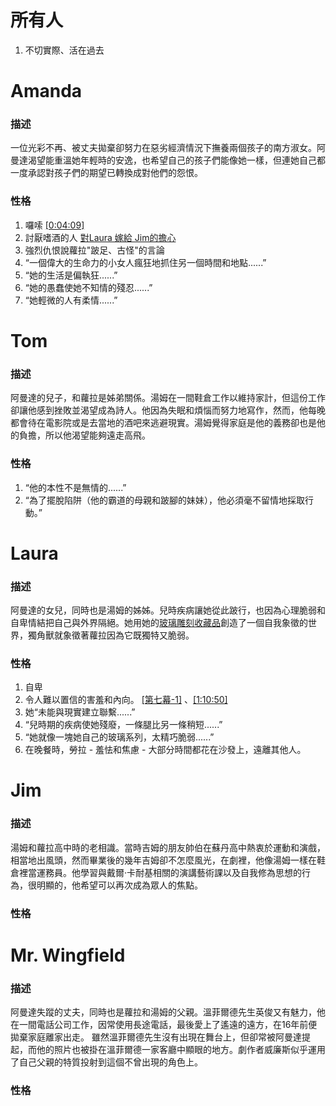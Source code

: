 # 所有人
1. 不切實際、活在過去

# Amanda 
### 描述

一位光彩不再、被丈夫拋棄卻努力在惡劣經濟情況下撫養兩個孩子的南方淑女。阿曼達渴望能重溫她年輕時的安逸，也希望自己的孩子們能像她一樣，但連她自己都一度承認對孩子們的期望已轉換成對他們的怨恨。

### 性格
1. 囉嗦 [[0:04:09]](https://www.youtube.com/watch?v=fLrLbTugWEQ&t=4m08s)
2. 討厭嗜酒的人 [對Laura 嫁給 Jim的擔心](https://github.com/ascv0228/Theater-Arts/blob/main/character/temp/Amanda/1.md)
3. 強烈仇恨說蘿拉"跛足、古怪"的言論
4. “一個偉大的生命力的小女人瘋狂地抓住另一個時間和地點......”
5. “她的生活是偏執狂......”
6. “她的愚蠢使她不知情的殘忍......”
7. “她輕微的人有柔情......”


# Tom
### 描述

阿曼達的兒子，和蘿拉是姊弟關係。湯姆在一間鞋倉工作以維持家計，但這份工作卻讓他感到挫敗並渴望成為詩人。他因為失眠和煩惱而努力地寫作，然而，他每晚都會待在電影院或是去當地的酒吧來逃避現實。湯姆覺得家庭是他的義務卻也是他的負擔，所以他渴望能夠遠走高飛。

### 性格
1. “他的本性不是無情的......”
2. “為了擺脫陷阱（他的霸道的母親和跛腳的妹妹），他必須毫不留情地採取行動。”


# Laura
### 描述

阿曼達的女兒，同時也是湯姆的姊姊。兒時疾病讓她從此跛行，也因為心理脆弱和自卑情結把自己與外界隔絕。她用她的[玻璃雕刻收藏品](https://www.youtube.com/watch?v=fLrLbTugWEQ&t=9m26s)創造了一個自我象徵的世界，獨角獸就象徵著蘿拉因為它既獨特又脆弱。

### 性格
1. 自卑 
2. 令人難以置信的害羞和內向。  [[第七幕-1]](https://github.com/ascv0228/Theater-Arts/blob/main/character/temp/Laura/1.txt) 、[[1:10:50]](https://www.youtube.com/watch?v=fLrLbTugWEQ&t=1h10m50s)
3. 她“未能與現實建立聯繫......”
4. “兒時期的疾病使她殘廢，一條腿比另一條稍短......”
5. “她就像一塊她自己的玻璃系列，太精巧脆弱......”
6. 在晚餐時，勞拉 - 羞怯和焦慮 - 大部分時間都花在沙發上，遠離其他人。

# Jim
### 描述

湯姆和蘿拉高中時的老相識。當時吉姆的朋友帥伯在蘇丹高中熱衷於運動和演戲，相當地出風頭，然而畢業後的幾年吉姆卻不怎麼風光，在劇裡，他像湯姆一樣在鞋倉裡當運務員。他學習與戴爾·卡耐基相關的演講藝術課以及自我修為思想的行為，很明顯的，他希望可以再次成為眾人的焦點。

### 性格



# Mr. Wingfield
### 描述

阿曼達失蹤的丈夫，同時也是蘿拉和湯姆的父親。溫菲爾德先生英俊又有魅力，他在一間電話公司工作，因常使用長途電話，最後愛上了遙遠的遠方，在16年前便拋棄家庭離家出走。 雖然溫菲爾德先生沒有出現在舞台上，但卻常被阿曼達提起，而他的照片也被掛在溫菲爾德一家客廳中顯眼的地方。劇作者威廉斯似乎運用了自己父親的特質投射到這個不曾出現的角色上。

### 性格


